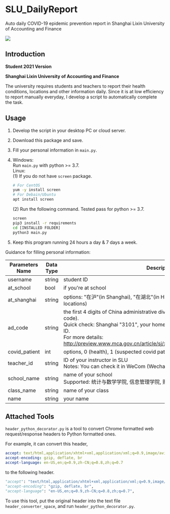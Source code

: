 # SLU_DailyReport
 Auto daily COVID-19 epidemic prevention report in Shanghai Lixin University of Accounting and Finance 

![](https://img.shields.io/badge/tests-2021.1.18%20%E2%9C%94-green)

## Introduction

**Student 2021 Version**

**Shanghai Lixin University of Accounting and Finance**

The university requires students and teachers to report their health conditions, locations and other information daily. Since it is at low efficiency to report manually everyday, I develop a script to automatically complete the task.

## Usage

1. Develop the script in your desktop PC or cloud server.

2. Download this package and save.

3. Fill your personal information in `main.py`.

4. Windows: <br />
   Run `main.py` with python >= 3.7. <br />
   Linux: <br />
   (1) If you do not have `screen` package.

   ```bash
   # For CentOS
   yum -y install screen
   # For Debain/Ubuntu
   apt install screen
   ```

   (2) Run the following command. Tested pass for python >= 3.7.

   ```bash
   screen
   pip3 install -r requirements
   cd [INSTALLED FOLDER]
   python3 main.py
   ```

5. Keep this program running 24 hours a day & 7 days a week.

Guidance for filling personal information:

| Parameters Name | Data Type | Description                                                  |
| --------------- | --------- | ------------------------------------------------------------ |
| username        | string    | student ID                                                   |
| at_school       | bool      | if you're at school                                          |
| at_shanghai     | string    | options: "在沪"(in Shanghai), "在湖北"(in Hubei province), "在其它地区"(in other locations) |
| ad_code         | string    | the first 4 digits of China administrative division code (different from postal code).<br />Quick check: Shanghai "3101", your hometown as the first 4 digits of citizenship ID.<br />For more details: http://preview.www.mca.gov.cn/article/sj/xzqh/2020/2020/202101041104.html |
| covid_patient   | int       | options, 0 (health), 1 (suspected covid patient), 2 (covid patient). |
| teacher_id      | string    | ID of your instructor in SLU<br />Notes: You can check it in WeCom (Wechat Work / WXWork) contact. |
| school_name     | string    | name of your school<br />Supported: 统计与数学学院, 信息管理学院, 财税与公共管理学院 |
| class_name      | string    | name of your class                                           |
| name            | string    | your name                                                    |

## Attached Tools

`header_python_decorator.py` is a tool to convert Chrome formatted web request/response headers to Python formatted ones.

For example, it can convert this header,

```yaml
accept: text/html,application/xhtml+xml,application/xml;q=0.9,image/avif,image/webp,image/apng,*/*;q=0.8,application/signed-exchange;v=b3;q=0.9
accept-encoding: gzip, deflate, br
accept-language: en-US,en;q=0.9,zh-CN;q=0.8,zh;q=0.7
```

to the following header.

```python
"accept": "text/html,application/xhtml+xml,application/xml;q=0.9,image/avif,image/webp,image/apng,*/*;q=0.8,application/signed-exchange;v=b3;q=0.9",
"accept-encoding": "gzip, deflate, br",
"accept-language": "en-US,en;q=0.9,zh-CN;q=0.8,zh;q=0.7",
```

To use this tool, put the original header into the text file `header_converter_space`, and run `header_python_decorator.py`.